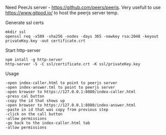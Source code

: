 Need PeerJs server - https://github.com/peers/peerjs.  Very usefull to use https://www.gitpod.io/ to host the peerjs server temp.


Generate ssl certs
```
mkdir ssl
openssl req -x509 -sha256 -nodes -days 365 -newkey rsa:2048 -keyout privateKey.key -out certificate.crt
```

Start http-server
```
npm intall -g http-server
http-server -S -C ssl/certificate.crt -K ssl/privateKey.key 
```

Usage
```
-open index-caller.html to point to peerjs server
-open index-answer.tml to point to peerjs server
-open browser to https://127.0.0.1:8080/index-caller.html
-press cal button
-copy the id that shows up
-open browser to https://127.0.0.1:8080/index-answer.html
-paste in id that was copy from previous step
-click on the call button
-allow permissions
-go back to the index-caller.html tab
-allow permissions

```

